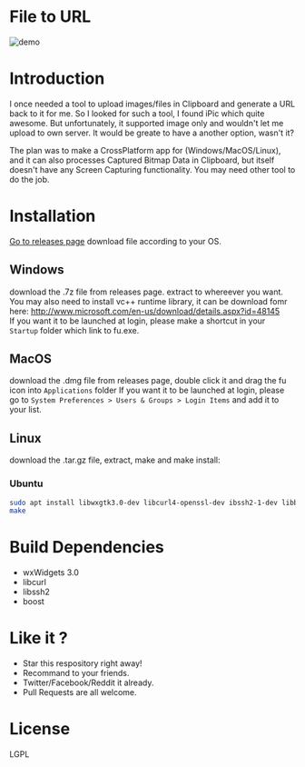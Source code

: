 # File to URL

![demo](https://github.com/klesh/fu/raw/master/example.gif)
# Introduction

I once needed a tool to upload images/files in Clipboard and generate a URL back to it for me. So I looked for such a tool, I found iPic which quite awesome. But unfortunately, it supported image only and wouldn't let me upload to own server. It would be greate to have a another option, wasn't it?   

The plan was to make a CrossPlatform app for (Windows/MacOS/Linux), and it can also processes Captured Bitmap Data in Clipboard, but itself doesn't have any Screen Capturing functionality. You may need other tool to do the job.

# Installation

[Go to releases page](https://github.com/klesh/fu/releases) download file according to your OS.

## Windows

  download the .7z file from releases page. extract to whereever you want.   
  You may also need to install vc++ runtime library, it can be download fomr here: http://www.microsoft.com/en-us/download/details.aspx?id=48145   
  If you want it to be launched at login, please make a shortcut in your `Startup` folder which link to fu.exe.

## MacOS

  download the .dmg file from releases page, double click it and drag the fu icon into `Applications` folder
  If you want it to be launched at login, please go to `System Preferences > Users & Groups > Login Items` and add it to your list.

## Linux

  download the .tar.gz file, extract, make and make install:

### Ubuntu
  ```bash
sudo apt install libwxgtk3.0-dev libcurl4-openssl-dev ibssh2-1-dev libboost1.61-dev libappindicator3-dev
make
  ```

# Build Dependencies

  * wxWidgets 3.0
  * libcurl
  * libssh2
  * boost

# Like it ?

  * Star this respository right away!
  * Recommand to your friends.
  * Twitter/Facebook/Reddit it already.
  * Pull Requests are all welcome.

# License

LGPL
